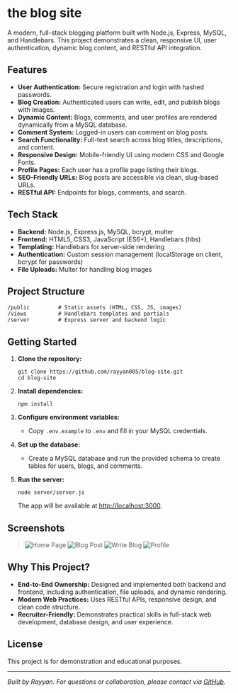 # the blog site

A modern, full-stack blogging platform built with Node.js, Express, MySQL, and Handlebars. This project demonstrates a clean, responsive UI, user authentication, dynamic blog content, and RESTful API integration.

## Features

- **User Authentication:** Secure registration and login with hashed passwords.
- **Blog Creation:** Authenticated users can write, edit, and publish blogs with images.
- **Dynamic Content:** Blogs, comments, and user profiles are rendered dynamically from a MySQL database.
- **Comment System:** Logged-in users can comment on blog posts.
- **Search Functionality:** Full-text search across blog titles, descriptions, and content.
- **Responsive Design:** Mobile-friendly UI using modern CSS and Google Fonts.
- **Profile Pages:** Each user has a profile page listing their blogs.
- **SEO-Friendly URLs:** Blog posts are accessible via clean, slug-based URLs.
- **RESTful API:** Endpoints for blogs, comments, and search.

## Tech Stack

- **Backend:** Node.js, Express.js, MySQL, bcrypt, multer
- **Frontend:** HTML5, CSS3, JavaScript (ES6+), Handlebars (hbs)
- **Templating:** Handlebars for server-side rendering
- **Authentication:** Custom session management (localStorage on client, bcrypt for passwords)
- **File Uploads:** Multer for handling blog images

## Project Structure

```
/public         # Static assets (HTML, CSS, JS, images)
/views          # Handlebars templates and partials
/server         # Express server and backend logic
```

## Getting Started

1. **Clone the repository:**
   ```
   git clone https://github.com/rayyan005/blog-site.git
   cd blog-site
   ```

2. **Install dependencies:**
   ```
   npm install
   ```

3. **Configure environment variables:**
   - Copy `.env.example` to `.env` and fill in your MySQL credentials.

4. **Set up the database:**
   - Create a MySQL database and run the provided schema to create tables for users, blogs, and comments.

5. **Run the server:**
   ```
   node server/server.js
   ```
   The app will be available at [http://localhost:3000](http://localhost:3000).

## Screenshots

> ![Home Page](./screenshots/home.png)
> ![Blog Post](./screenshots/blog-post.png)
> ![Write Blog](./screenshots/write-blog.png)
> ![Profile](./screenshots/profile.png)

## Why This Project?

- **End-to-End Ownership:** Designed and implemented both backend and frontend, including authentication, file uploads, and dynamic rendering.
- **Modern Web Practices:** Uses RESTful APIs, responsive design, and clean code structure.
- **Recruiter-Friendly:** Demonstrates practical skills in full-stack web development, database design, and user experience.

## License

This project is for demonstration and educational purposes.

---

*Built by Rayyan. For questions or collaboration, please contact via [GitHub](https://github.com/rayyan005).*
